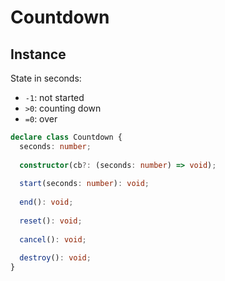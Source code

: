# Countdown

## Instance

State in seconds:   
+ `-1`: not started
+ `>0`: counting down
+ `=0`: over

```ts
declare class Countdown {
  seconds: number;
  
  constructor(cb?: (seconds: number) => void);
  
  start(seconds: number): void;
  
  end(): void;
  
  reset(): void;
  
  cancel(): void;
  
  destroy(): void;
}
```
